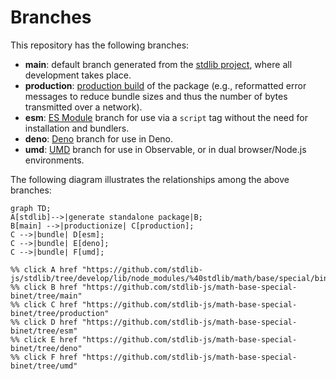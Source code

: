 <!--

@license Apache-2.0

Copyright (c) 2022 The Stdlib Authors.

Licensed under the Apache License, Version 2.0 (the "License");
you may not use this file except in compliance with the License.
You may obtain a copy of the License at

    http://www.apache.org/licenses/LICENSE-2.0

Unless required by applicable law or agreed to in writing, software
distributed under the License is distributed on an "AS IS" BASIS,
WITHOUT WARRANTIES OR CONDITIONS OF ANY KIND, either express or implied.
See the License for the specific language governing permissions and
limitations under the License.

-->

# Branches

This repository has the following branches:

-   **main**: default branch generated from the [stdlib project][stdlib-url], where all development takes place.
-   **production**: [production build][production-url] of the package (e.g., reformatted error messages to reduce bundle sizes and thus the number of bytes transmitted over a network).
-   **esm**: [ES Module][esm-url] branch for use via a `script` tag without the need for installation and bundlers.
-   **deno**: [Deno][deno-url] branch for use in Deno.
-   **umd**: [UMD][umd-url] branch for use in Observable, or in dual browser/Node.js environments.

The following diagram illustrates the relationships among the above branches:

```mermaid
graph TD;
A[stdlib]-->|generate standalone package|B;
B[main] -->|productionize| C[production];
C -->|bundle| D[esm];
C -->|bundle| E[deno];
C -->|bundle| F[umd];

%% click A href "https://github.com/stdlib-js/stdlib/tree/develop/lib/node_modules/%40stdlib/math/base/special/binet"
%% click B href "https://github.com/stdlib-js/math-base-special-binet/tree/main"
%% click C href "https://github.com/stdlib-js/math-base-special-binet/tree/production"
%% click D href "https://github.com/stdlib-js/math-base-special-binet/tree/esm"
%% click E href "https://github.com/stdlib-js/math-base-special-binet/tree/deno"
%% click F href "https://github.com/stdlib-js/math-base-special-binet/tree/umd"
```

[stdlib-url]: https://github.com/stdlib-js/stdlib/tree/develop/lib/node_modules/%40stdlib/math/base/special/binet
[production-url]: https://github.com/stdlib-js/math-base-special-binet/tree/production
[deno-url]: https://github.com/stdlib-js/math-base-special-binet/tree/deno
[umd-url]: https://github.com/stdlib-js/math-base-special-binet/tree/umd
[esm-url]: https://github.com/stdlib-js/math-base-special-binet/tree/esm